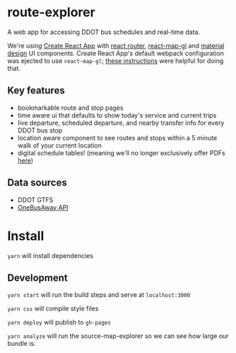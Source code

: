 # route-explorer

A web app for accessing DDOT bus schedules and real-time data.

We're using [Create React App](https://github.com/facebook/create-react-app) with [react router](https://github.com/ReactTraining/react-router), [react-map-gl](https://github.com/uber/react-map-gl) and [material design](https://material-ui-next.com/) UI components. Create React App's default webpack configuration was ejected to use `react-map-gl`; [these instructions](https://github.com/zjhch123/react-map-gl-demo-with-create-react-app) were helpful for doing that.

## Key features

- bookmarkable route and stop pages
- time aware ui that defaults to show today's service and current trips
- live departure, scheduled departure, and nearby transfer info for every DDOT bus stop
- location aware component to see routes and stops within a 5 minute walk of your current location
- digital schedule tables! (meaning we'll no longer exclusively offer PDFs [here](https://detroitmi.gov/departments/detroit-department-transportation/bus-schedules))

## Data sources

- DDOT GTFS
- [OneBusAway API](http://developer.onebusaway.org/modules/onebusaway-application-modules/1.1.14/api/where/index.html)

# Install

`yarn` will install dependencies

## Development

`yarn start` will run the build steps and serve at `localhost:3000`

`yarn css` will compile style files

`yarn deploy` will publish to `gh-pages`

`yarn analyze` will run the source-map-explorer so we can see how large our bundle is.
